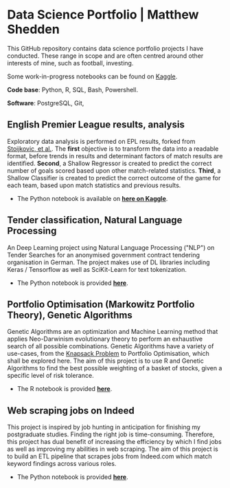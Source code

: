 # Data Science Portfolio | Matthew Shedden
This GitHub repository contains data science portfolio projects I have conducted. These range in scope and are often centred around other interests of mine, such as football, investing.

Some work-in-progress notebooks can be found on [Kaggle](https://www.kaggle.com/mattshedden).

**Code base**: Python, R, SQL, Bash, Powershell.

**Software**: PostgreSQL, Git, 

## English Premier League results, analysis
Exploratory data analysis is performed on EPL results, forked from [Stoijkovic, et al.](https://github.com/datasets/football-datasets). The **first** objective is to transform the data into a readable format, before trends in results and determinant factors of match results are identified. **Second**, a Shallow Regressor is created to predict the correct number of goals scored based upon other match-related statistics. **Third**, a Shallow Classifier is created to predict the correct outcome of the game for each team, based upon match statistics and previous results.
- The Python notebook is available on [**here on Kaggle**](https://www.kaggle.com/mattshedden/english-premier-league-results-analysis).
## Tender classification, Natural Language Processing
An Deep Learning project using Natural Language Processing ("NLP") on Tender Searches for an anonymised government contract tendering organisation in German. The project makes use of DL libraries including Keras / Tensorflow as well as SciKit-Learn for text tokenization.
- The Python notebook is provided [**here**](https://github.com/mshedededen/Portfolio/blob/main/Python-ML/Tender%20classification%20notebook%2C%20NLP.ipynb).
## Portfolio Optimisation (Markowitz Portfolio Theory), Genetic Algorithms
Genetic Algorithms are an optimization and Machine Learning method that applies Neo-Darwinism evolutionary theory to perform an exhaustive search of all possible combinations. Genetic Algorithms have a variety of use-cases, from the [Knapsack Problem](https://en.wikipedia.org/wiki/Knapsack_problem) to Portfolio Optimisation, which shall be explored here. The aim of this project is to use R and Genetic Algorithms to find the best possible weighting of a basket of stocks, given a specific level of risk tolerance.
- The R notebook is provided [**here**](https://github.com/mshedededen/Portfolio/blob/main/R-GeneticProgramming/Portfolio%20Optimization%20(Markowitz)%20using%20Genetic%20Algorithms%20in%20R.ipynb).
## Web scraping jobs on Indeed
This project is inspired by job hunting in anticipation for finishing my postgraduate studies. Finding the right job is time-consuming. Therefore, this project has dual benefit of increasing the efficiency by which I find jobs as well as improving my abilities in web scraping. The aim of this project is to build an ETL pipeline that scrapes jobs from Indeed.com which match keyword findings across various roles.
- The Python notebook is provided [**here**](https://github.com/mshedededen/Portfolio/blob/main/Python-WebScraping/Job%20scraper.ipynb).
